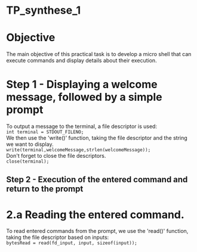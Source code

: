 # TP_synthese_1
# Objective  
The main objective of this practical task is to develop a micro shell that can execute commands and display details about their execution.  
# Step 1 - Displaying a welcome message, followed by a simple prompt  
To output a message to the terminal, a file descriptor is used:  
`int terminal = STDOUT_FILENO;`  
We then use the 'write()' function, taking the file descriptor and the string we want to display.  
`write(terminal,welcomeMessage,strlen(welcomeMessage));`  
Don't forget to close the file descriptors.  
`close(terminal);`  
## Step 2 - Execution of the entered command and return to the prompt  
# 2.a Reading the entered command.  
To read entered commands from the prompt, we use the 'read()' function, taking the file descriptor based on inputs:  
`bytesRead = read(fd_input, input, sizeof(input));`  
